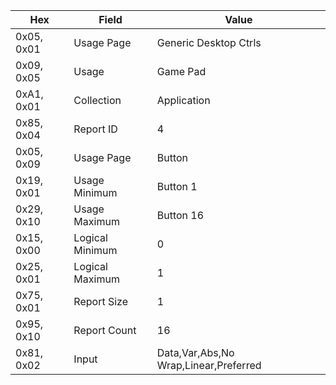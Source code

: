 
| Hex |  Field  | Value |
| --- | --- | --- |
| 0x05, 0x01 |  Usage Page  | Generic Desktop Ctrls |
| 0x09, 0x05 |  Usage  | Game Pad |
| 0xA1, 0x01 |  Collection  | Application |
| 0x85, 0x04 |  Report ID  | 4 |
| 0x05, 0x09 |  Usage Page  | Button |
| 0x19, 0x01 |  Usage Minimum  | Button 1 |
| 0x29, 0x10 |  Usage Maximum  | Button 16 |
| 0x15, 0x00 |  Logical Minimum  | 0 |
| 0x25, 0x01 |  Logical Maximum  | 1 |
| 0x75, 0x01 |  Report Size  | 1 |
| 0x95, 0x10 |  Report Count  | 16 |
| 0x81, 0x02 |  Input  | Data,Var,Abs,No Wrap,Linear,Preferred 
